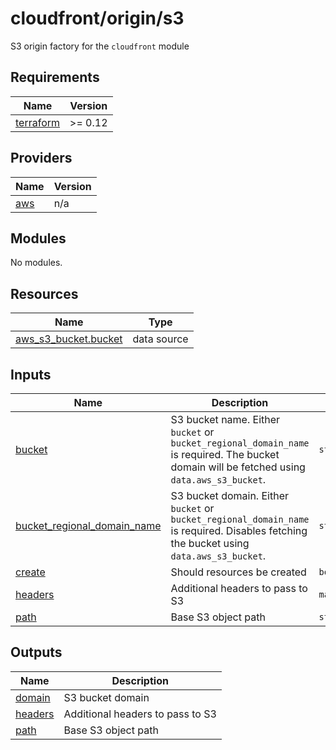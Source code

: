 # cloudfront/origin/s3

S3 origin factory for the `cloudfront` module

<!-- BEGIN_TF_DOCS -->
## Requirements

| Name | Version |
|------|---------|
| <a name="requirement_terraform"></a> [terraform](#requirement\_terraform) | >= 0.12 |

## Providers

| Name | Version |
|------|---------|
| <a name="provider_aws"></a> [aws](#provider\_aws) | n/a |

## Modules

No modules.

## Resources

| Name | Type |
|------|------|
| [aws_s3_bucket.bucket](https://registry.terraform.io/providers/hashicorp/aws/latest/docs/data-sources/s3_bucket) | data source |

## Inputs

| Name | Description | Type | Default | Required |
|------|-------------|------|---------|:--------:|
| <a name="input_bucket"></a> [bucket](#input\_bucket) | S3 bucket name. Either `bucket` or `bucket_regional_domain_name` is required. The bucket domain will be fetched using `data.aws_s3_bucket`. | `string` | `null` | no |
| <a name="input_bucket_regional_domain_name"></a> [bucket\_regional\_domain\_name](#input\_bucket\_regional\_domain\_name) | S3 bucket domain. Either `bucket` or `bucket_regional_domain_name` is required. Disables fetching the bucket using `data.aws_s3_bucket`. | `string` | `null` | no |
| <a name="input_create"></a> [create](#input\_create) | Should resources be created | `bool` | `true` | no |
| <a name="input_headers"></a> [headers](#input\_headers) | Additional headers to pass to S3 | `map(string)` | `{}` | no |
| <a name="input_path"></a> [path](#input\_path) | Base S3 object path | `string` | `""` | no |

## Outputs

| Name | Description |
|------|-------------|
| <a name="output_domain"></a> [domain](#output\_domain) | S3 bucket domain |
| <a name="output_headers"></a> [headers](#output\_headers) | Additional headers to pass to S3 |
| <a name="output_path"></a> [path](#output\_path) | Base S3 object path |
<!-- END_TF_DOCS -->
